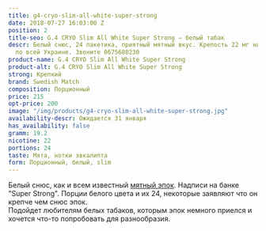 ```yaml
---
title: g4-cryo-slim-all-white-super-strong
date: 2018-07-27 16:03:00 Z
position: 2
title-seo: G.4 CRYO Slim All White Super Strong — белый табак
descr: Белый снюс, 24 пакетика, приятный мятный вкус. Крепость 22 мг никотина. Отправляем
  по всей Украине. Звоните 0675680230
product-name: G.4 CRYO Slim All White Super Strong
product-alt: G.4 CRYO Slim All White Super Strong
strong: Крепкий
brand: Swedish Match
composition: Порционный
price: 215
opt-price: 200
image: "/img/products/g4-cryo-slim-all-white-super-strong.jpg"
availability-descr: Ожидается 31 января
has_availability: false
gramm: 19.2
nicotine: 22
portions: 24
taste: Мята, нотки эвкалипта
form: Порционный, белый, slim
---
```


Белый снюс, как и всем известный [мятный эпок](/epok-strong-ice-cool-mint). Надписи на банке "Super Strong". Порции белого цвета и их 24, некоторые заявляют что он крепче чем снюс эпок.<br>
Подойдет любителям белых табаков, которым эпок немного приелся и хочется что-то попробовать для разнообразия. 